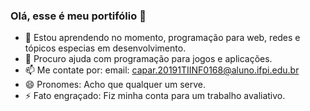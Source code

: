 ### Olá, esse é meu portifólio 👋
- 🌱 Estou aprendendo no momento, programação para web, redes e tópicos especias em desenvolvimento.
- 🤔 Procuro ajuda com programação para jogos e aplicações.
- 📫 Me contate por: email: capar.20191TIINF0168@aluno.ifpi.edu.br
- 😄 Pronomes: Acho que qualquer um serve.
- ⚡ Fato engraçado: Fiz minha conta para um trabalho avaliativo.
<!--
**me-du-za/me-du-za** is a ✨ _special_ ✨ repository because its `README.md` (this file) appears on your GitHub profile.

Here are some ideas to get you started:
- 🌱 I’m currently learning ...
- 👯 I’m looking to collaborate on ...
- 🤔 I’m looking for help with ...
- 💬 Ask me about ...
- 📫 How to reach me: ...
- 😄 Pronouns: ...
- ⚡ Fun fact: ...
-->
